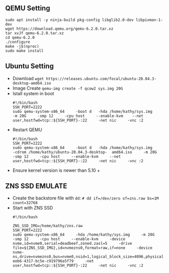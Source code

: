 ## QEMU Setting
 
```
sudo apt install -y ninja-build pkg-config libglib2.0-dev libpixman-1-dev
wget https://download.qemu.org/qemu-6.2.0.tar.xz
tar xvJf qemu-6.2.0.tar.xz
cd qemu-6.2.0
./configure
make -j$(nproc)
sudo make install
```

## Ubuntu Setting

- Download `wget https://releases.ubuntu.com/focal/ubuntu-20.04.3-desktop-amd64.iso`
- Image Create `qemu-img create -f qcow2 sys.img 20G`
- Istall system in boot
   ```
   #!/bin/bash
   SSH_PORT=2222
   sudo qemu-system-x86_64     -boot d   -hda /home/kathy/sys.img     -m 20G     -smp 12     -cpu host     --enable-kvm    --net user,hostfwd=tcp::${SSH_PORT}-:22     -net nic     -vnc :2
   ```
- Restart QEMU
   ```
   #!/bin/bash
   SSH_PORT=2222
   sudo qemu-system-x86_64     -boot d   -hda /home/kathy/sys.img     -cdrom /home/kathy/ubuntu-20.04.3-desktop-  amd64.iso     -m 20G     -smp 12     -cpu host     --enable-kvm     --net user,hostfwd=tcp::${SSH_PORT}-:22     -net nic     -vnc :2
   ```
- Ensure kernel version is newer than 5.10 +

## ZNS SSD EMULATE

- Create the backstore file with `dd`: `# dd if=/dev/zero of=zns.raw bs=1M count=32768`
- Start with ZNS SSD
  ```
  #!/bin/bash

  ZNS_SSD_IMG=/home/kathy/zns.raw
  SSH_PORT=2222
  sudo qemu-system-x86_64     -hda /home/kathy/sys.img     -m 20G     -smp 12     -cpu host     --enable-kvm     -device nvme,id=nvme0,serial=deadbeef,zoned.zasl=5     -drive file=${ZNS_SSD_IMG},id=nvmezns0,format=raw,if=none     -device nvme-ns,drive=nvmezns0,bus=nvme0,nsid=1,logical_block_size=4096,physical_block_size=4096,zoned=true,zoned.zone_size=64M,zoned.zone_capacity=62M,zoned.max_open=16,zoned.max_active=32,uuid=5e40ec5f-eeb6-4317-bc5e-c919796a5f79     -net user,hostfwd=tcp::${SSH_PORT}-:22     -net nic     -vnc :2
  ```



